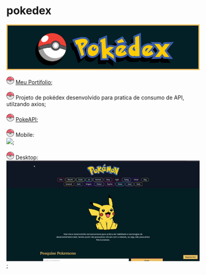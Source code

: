 # pokedex

<img src="./src/components/img/pokedexBg.png"/>

<p>
    <span><img width="20" src="./src/components/img/closePokeboll.svg"/> <a target="_blank" href="https://meu-portifolio-one.vercel.app/">Meu Portifolio</a>;</span>
    <br> <br>
    <span><img width="20" src="./src/components/img/closePokeboll.svg"/> Projeto de pokédex desenvolvido para pratica de consumo de API, utilzando axios;</span>
    <br> <br>
    <span><img width="20" src="./src/components/img/closePokeboll.svg"/> <a target="_blank" href="https://pokeapi.co/">PokeAPI</a>;</span>
    <br> <br>
    <span><img width="20" src="./src/components/img/closePokeboll.svg"/> Mobile: <br> <img src="./src/components/img/pokemonMobile.gif"/>;</span>
    <br><br>
    <span><img width="20" src="./src/components/img/closePokeboll.svg"/> Desktop: <br> <img src="./src/components/img/pokemonDesktop.gif"/>;</span>
</p>